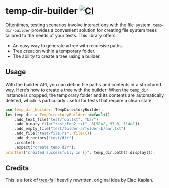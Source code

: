 # temp-dir-builder [![CI](https://github.com/IohannRabeson/temp-dir-builder/actions/workflows/ci.yml/badge.svg)](https://github.com/IohannRabeson/temp-dir-builder/actions/workflows/ci.yml)

Oftentimes, testing scenarios involve interactions with the file system. `temp-dir-builder` provides a convenient solution for creating file system trees tailored to the needs of your tests. This library offers:

- An easy way to generate a tree with recursive paths.
- Tree creation within a temporary folder.
- The ability to create a tree using a builder.

## Usage

With the builder API, you can define file paths and contents in a structured way. Here’s how to create a tree with the builder:
When the `temp_dir` instance is dropped, the temporary folder and its contents are automatically deleted, which is particularly useful for tests that require a clean state.

<!-- <snip id="example-builder" inject_from="code" strip_prefix="/// " template="rust"> -->
```rust
use temp_dir_builder::TempDirectoryBuilder;
let temp_dir = TempDirectoryBuilder::default()
    .add_text_file("test/foo.txt", "bar")
    .add_binary_file("test/foo2.txt", &[98u8, 97u8, 114u8])
    .add_empty_file("test/folder-a/folder-b/bar.txt")
    .add_file("test/file.rs", file!())
    .add_directory("test/dir")
    .create()
    .expect("create temp dir");
println!("created successfully in {}", temp_dir.path().display());
```
<!-- </snip> -->

## Credits
This is a fork of [tree-fs](https://github.com/kaplanelad/tree-fs) I heavily rewritten, original idea by Elad Kaplan.

